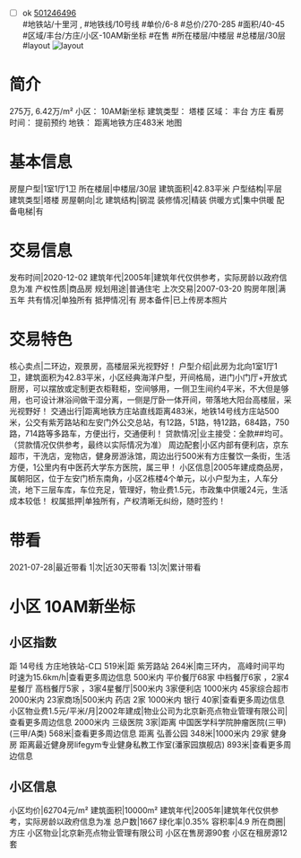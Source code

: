 - [ ] ok [501246496](https://bj.5i5j.com/ershoufang/501246496.html)  
 #地铁站/十里河 ,  #地铁线/10号线
#单价/6-8 #总价/270-285 #面积/40-45   #区域/丰台/方庄/小区-10AM新坐标 #在售 #所在楼层/中楼层 #总楼层/30层 #layout 
![layout](http://image2a.5i5j.com/bdir/layout/1d1aee03fb4d4292b0fb47e010096287.jpg_P5.jpg) 
# 简介 
 275万,  6.42万/m² 
小区： 10AM新坐标
建筑类型： 塔楼
区域： 丰台 方庄
看房时间： 提前预约
地铁： 距离地铁方庄483米 地图
# 基本信息 
 房屋户型|1室1厅1卫
所在楼层|中楼层/30层
建筑面积|42.83平米
户型结构|平层
建筑类型|塔楼
房屋朝向|北
建筑结构|钢混
装修情况|精装
供暖方式|集中供暖
配备电梯|有
# 交易信息 
 发布时间|2020-12-02
建筑年代|2005年|建筑年代仅供参考，实际房龄以政府信息为准
产权性质|商品房
规划用途|普通住宅
上次交易|2007-03-20
购房年限|满五年
共有情况|单独所有
抵押情况|有
房本备件|已上传房本照片
# 交易特色 
 核心卖点|二环边，观景房，高楼层采光视野好！
户型介绍|此房为北向1室1厅1卫，建筑面积为42.83平米，小区经典海洋户型，开间格局，进门小门厅+开放式厨房，可以摆放或定制更衣柜鞋柜，空间够用，一侧卫生间约4平米，不大但是够用，也可设计淋浴间做干湿分离，一侧是厅卧一体开间，带落地大阳台高楼层，采光视野好！
交通出行|距离地铁方庄站直线距离483米，地铁14号线方庄站500米，公交有紫芳路站和左安门外公交总站，有12路，51路，特12路，684路，750路，714路等多路车，方便出行，交通便利！
贷款情况|业主接受：全款##均可。（贷款情况仅供参考，最终以实际情况为准）
周边配套|小区内部有便利店，京东超市，干洗店，宠物店，健身房游泳馆，周边出行500米有方庄餐饮一条街，生活方便，1公里内有中医药大学东方医院，属三甲！
小区信息|2005年建成商品房，属朝阳区，位于左安门桥东南角，小区2栋楼4个单元，以小户型为主，人车分流，地下三层车库，车位充足，管理好，物业费1.5元，市政集中供暖24元，生活成本较低！
权属抵押|单独所有，产权清晰无纠纷，随时签约！
# 带看 
 2021-07-28|最近带看	 1|次|近30天带看	 13|次|累计带看
# 小区 10AM新坐标
## 小区指数 
 距 14号线 方庄地铁站-C口 519米|距 紫芳路站 264米|南三环内， 高峰时间平均时速为15.6km/h|查看更多周边信息
500米内 平价餐厅68家
中档餐厅6家 ，2家4星餐厅
高档餐厅5家 ，3家4星餐厅|500米内 3家便利店
1000米内 45家综合超市
2000米内 23家商场|500米内 药店 2家
1000米内 银行 40家|查看更多周边信息
小区物业费1.5元/平米/月|2002年建成|物业公司为北京新亮点物业管理有限公司|查看更多周边信息
2000米内 三级医院 3家|距离 中国医学科学院肿瘤医院(三甲) (三甲/A类) 568米|查看更多周边信息
距离 弘善公园 348米|1000米内 29家 健身房
距离最近健身房lifegym专业健身私教工作室(潘家园旗舰店) 893米|查看更多周边信息
## 小区信息 
 小区均价|62704元/m²
建筑面积|10000m²
建筑年代|2005年|建筑年代仅供参考，实际房龄以政府信息为准
总户数|1667
绿化率|0.35%
容积率|4.9
所在商圈|方庄
小区物业|北京新亮点物业管理有限公司
小区在售房源90套
小区在租房源12套
